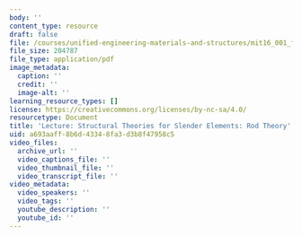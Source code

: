 ```yaml
---
body: ''
content_type: resource
draft: false
file: /courses/unified-engineering-materials-and-structures/mit16_001_f21_lec19lec20lec21.pdf
file_size: 204787
file_type: application/pdf
image_metadata:
  caption: ''
  credit: ''
  image-alt: ''
learning_resource_types: []
license: https://creativecommons.org/licenses/by-nc-sa/4.0/
resourcetype: Document
title: 'Lecture: Structural Theories for Slender Elements: Rod Theory'
uid: a693aaff-8b6d-4334-8fa3-d3b8f47958c5
video_files:
  archive_url: ''
  video_captions_file: ''
  video_thumbnail_file: ''
  video_transcript_file: ''
video_metadata:
  video_speakers: ''
  video_tags: ''
  youtube_description: ''
  youtube_id: ''
---
```

